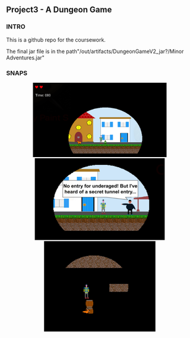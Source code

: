 ## Project3 - A Dungeon Game

### INTRO
This is a github repo for the coursework.

The final jar file is in the path"/out/artifacts/DungeonGameV2_jar?/Minor Adventures.jar"

### SNAPS

    
<p align="center">
      <img src="images/Screen%20Shot%202020-11-28%20at%2011.19.20%20PM.png" width="360" alt="upground">
     <img src="images/Screen%20Shot%202020-11-28%20at%2011.19.30%20PM.png" width="350" alt="upground">
  <img src="images/Screen%20Shot%202020-11-28%20at%2011.20.22%20PM.png" width="300"  title="underground">
   
</p>
